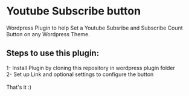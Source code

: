 # Youtube Subscribe button
Wordpress Plugin to help Set a Youtube Subsribe and Subscribe Count Button on any Wordpress Theme.
## Steps to use this plugin:
1- Install Plugin by cloning this repository in wordpress plugin folder <br>
2- Set up Link and optional settings to configure the button
<br>
<br>
That's it :)